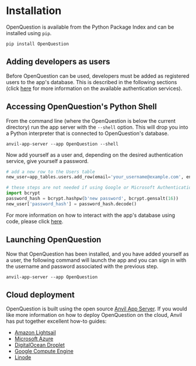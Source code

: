 # Installation

OpenQuestion is available from the Python Package Index and can be installed using `pip`. 

```
pip install OpenQuestion
```

## Adding developers as users
Before OpenQuestion can be used, developers must be added as registered users to the app's database. 
This is described in the following sections (click [here](faq.md) for more information on the
available authentication services).

## Accessing OpenQuestion's Python Shell
From the command line (where the OpenQuestion is below the current directory) run the app server 
with the `--shell` option. This will drop you into a Python interpreter that is 
connected to OpenQuestion's database.

```
anvil-app-server --app OpenQuestion --shell
```

Now add yourself as a user and, depending on the desired authentication 
service, give yourself a password. 

```python
# add a new row to the Users table
new_user=app_tables.users.add_row(email='your_username@example.com', enabled=True, admin=True)

# these steps are not needed if using Google or Microsoft Authentication
import bcrypt
password_hash = bcrypt.hashpw(b'new password', bcrypt.gensalt(16))
new_user['password_hash'] = password_hash.decode()
```

For more information on how to interact with the app's database using code, please click [here](advanced.md).

## Launching OpenQuestion
Now that OpenQuestion has been installed, and you have added yourself as a user,
the following command will launch the app and you can sign in with the 
username and password associated with the previous step.

```
anvil-app-server --app OpenQuestion
```

## Cloud deployment
OpenQuestion is built using the open source [Anvil App Server](https://anvil.works/open-source).
If you would like more information on how to deploy OpenQuestion on the cloud, Anvil has put together
excellent how-to guides:

- [Amazon Lightsail](https://anvil.works/docs/how-to/app-server/cloud-deployment-guides/aws-lightsail-app-server-deployment)
- [Microsoft Azure](https://anvil.works/docs/how-to/app-server/cloud-deployment-guides/azure-app-server-deployment)
- [DigitalOcean Droplet](https://anvil.works/docs/how-to/app-server/cloud-deployment-guides/digitalocean-app-server-deployment)
- [Google Compute Engine](https://anvil.works/docs/how-to/app-server/cloud-deployment-guides/google-cloud-app-server-deployment)
- [Linode](https://anvil.works/docs/how-to/app-server/cloud-deployment-guides/linode-app-server-deployment)

